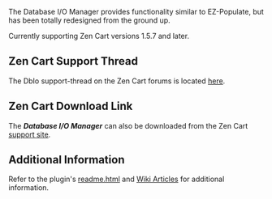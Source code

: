 The Database I/O Manager provides functionality similar to EZ-Populate, but has been totally redesigned from the ground up.

Currently supporting Zen Cart versions 1.5.7 and later.

## Zen Cart Support Thread

The DbIo support-thread on the Zen Cart forums is located [here](https://www.zen-cart.com/showthread.php?220569-Database-I-O-Manager-(DbIo)-Plugin-Support-Thread).

## Zen Cart Download Link

The _**Database I/O Manager**_ can also be downloaded from the Zen Cart [support site](https://www.zen-cart.com/downloads.php?do=file&id=2091).

## Additional Information

Refer to the plugin's [readme.html](https://htmlpreview.github.io/?https://github.com/lat9/dbio/blob/master/readme_dbio.html) and [Wiki Articles](https://github.com/lat9/dbio/wiki) for additional information.
